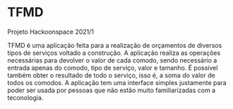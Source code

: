 # TFMD
Projeto Hackoonspace 2021/1

TFMD é uma aplicação feita para a realização de orçamentos de diversos tipos de serviços voltado a construção.
A aplicação realiza as operações necessárias para devolver o valor de cada comodo, sendo necessário a entrada apenas do comodo, tipo de serviço, valor e tamanho.
É possível também obter o resultado de todo o serviço, isso é, a soma do valor de todos os comodos.
A aplicação tem uma interface simples justamente para poder ser usada por pessoas que não estão muito familiarizadas com a teconologia.
